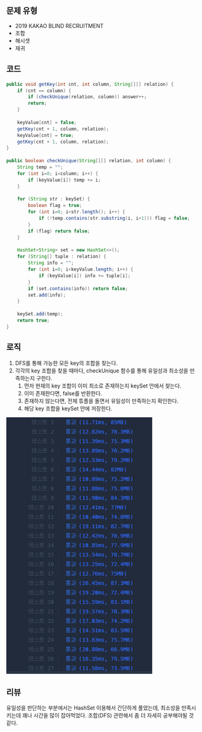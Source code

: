 ## 문제 유형
- 2019 KAKAO BLIND RECRUITMENT
- 조합
- 해시셋
- 재귀

## 코드
```java
public void getKey(int cnt, int column, String[][] relation) {
    if (cnt == column) {
        if (checkUnique(relation, column)) answer++;
        return;
    }

    keyValue[cnt] = false;
    getKey(cnt + 1, column, relation);
    keyValue[cnt] = true;
    getKey(cnt + 1, column, relation);
}

public boolean checkUnique(String[][] relation, int column) {
    String temp = "";
    for (int i=0; i<column; i++) {
        if (keyValue[i]) temp += i;
    }

    for (String str : keySet) {
        boolean flag = true;
        for (int i=0; i<str.length(); i++) {
            if (!temp.contains(str.substring(i, i+1))) flag = false;
        }
        if (flag) return false;
    }

    HashSet<String> set = new HashSet<>();
    for (String[] tuple : relation) {
        String info = "";
        for (int i=0; i<keyValue.length; i++) {
            if (keyValue[i]) info += tuple[i];
        }
        if (set.contains(info)) return false;
        set.add(info);
    }

    keySet.add(temp);
    return true;
}
```

## 로직
1. DFS를 통해 가능한 모든 key의 조합을 찾는다.
2. 각각의 key 조합을 찾을 때마다, checkUnique 함수를 통해 유일성과 최소성을 만족하는지 구한다.
   1. 먼저 현재의 key 조합이 이미 최소로 존재하는지 keySet 안에서 찾는다.
   2. 이미 존재한다면, false를 반환한다.
   3. 존재하지 않는다면, 전체 튜플을 돌면서 유일성이 만족하는지 확인한다.
   4. 해당 key 조합을 keySet 안에 저장한다.

![img.png](img.png)

## 리뷰
유일성을 판단하는 부분에서는 HashSet 이용해서 간단하게 풀었는데, 최소성을 만족시키는데 꽤나 시간을 많이 잡아먹었다.
조합(DFS) 관련해서 좀 더 자세히 공부해야될 것 같다.